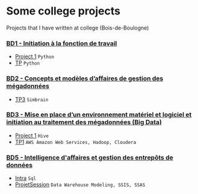 # Some college projects
Projects that I have written at college (Bois-de-Boulogne)

### [BD1 - Initiation à la fonction de travail](/BD1)
- [Project 1](/BD1/project1) `Python`
- [TP](/BD1/tp) `Python`

### [BD2 - Concepts et modèles d’affaires de gestion des mégadonnées](/BD2)
- [TP3](/BD2/tp3) `Simbrain`

### [BD3 - Mise en place d’un environnement matériel et logiciel et initiation au traitement des mégadonnées (Big Data)](/BD3)
- [Project 1](/BD3/project1) `Hive`
- [TP1](/BD3/tp1) `AWS Amazon Web Services, Hadoop, Cloudera`

### [BD5 - Intelligence d'affaires et gestion des entrepôts de données](/BD5)
- [Intra](/BD5/intra) `Sql`
- [ProjetSession](/BD5/ProjetSession) `Data Warehouse Modeling, SSIS, SSAS`
